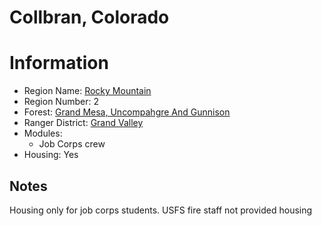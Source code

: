
Collbran, Colorado
==================
  
# Information  
* Region Name: [Rocky Mountain]()  
* Region Number: 2  
* Forest: [Grand Mesa, Uncompahgre And Gunnison]()  
* Ranger District: [Grand Valley]()  
* Modules:  
  - Job Corps crew  
* Housing: Yes  
  
## Notes

Housing only for job corps students. USFS fire staff not provided housing